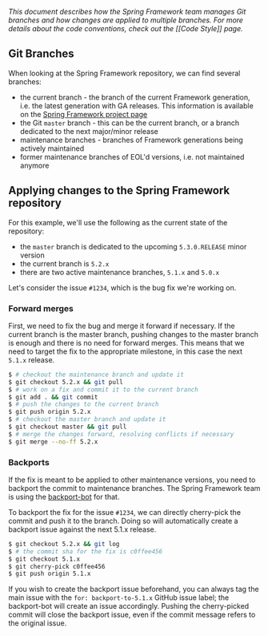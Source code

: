 _This document describes how the Spring Framework team manages Git branches and how changes are applied to multiple branches. For more details about the code conventions, check out the [[Code Style]] page._

## Git Branches

When looking at the Spring Framework repository, we can find several branches:

* the current branch - the branch of the current Framework generation, i.e. the latest generation with GA releases. This information is available on the [Spring Framework project page](https://spring.io/projects/spring-framework#learn)
* the Git `master` branch - this can be the current branch, or a branch dedicated to the next major/minor release
* maintenance branches - branches of Framework generations being actively maintained
* former maintenance branches of EOL'd versions, i.e. not maintained anymore

## Applying changes to the Spring Framework repository

For this example, we'll use the following as the current state of the repository:

* the `master` branch is dedicated to the upcoming `5.3.0.RELEASE` minor version
* the current branch is `5.2.x`
* there are two active maintenance branches, `5.1.x` and `5.0.x`

Let's consider the issue `#1234`, which is the bug fix we're working on.

### Forward merges

First, we need to fix the bug and merge it forward if necessary. If the current branch is the master branch, pushing changes to the master branch is enough and there is no need for forward merges. This means that we need to target the fix to the appropriate milestone, in this case the next `5.1.x` release.

```bash
$ # checkout the maintenance branch and update it
$ git checkout 5.2.x && git pull
$ # work on a fix and commit it to the current branch
$ git add . && git commit
$ # push the changes to the current branch
$ git push origin 5.2.x
$ # checkout the master branch and update it
$ git checkout master && git pull
$ # merge the changes forward, resolving conflicts if necessary
$ git merge --no-ff 5.2.x
```

### Backports

If the fix is meant to be applied to other maintenance versions, you need to backport the commit to maintenance branches.
The Spring Framework team is using the [backport-bot](https://github.com/spring-io/backport-bot) for that.

To backport the fix for the issue `#1234`, we can directly cherry-pick the commit and push it to the branch. Doing so will automatically create a backport issue against the next 5.1.x release.

```bash
$ git checkout 5.2.x && git log
$ # the commit sha for the fix is c0ffee456
$ git checkout 5.1.x
$ git cherry-pick c0ffee456
$ git push origin 5.1.x
```

If you wish to create the backport issue beforehand, you can always tag the main issue with the `for: backport-to-5.1.x` GitHub issue label; the backport-bot will create an issue accordingly. Pushing the cherry-picked commit will close the backport issue, even if the commit message refers to the original issue.
